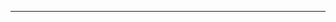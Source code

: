 






---------------------------------------------------------------------------------------------------------------------
